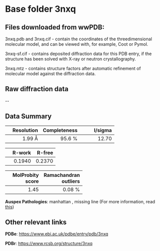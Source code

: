 # Base folder 3nxq

## Files downloaded from wwPDB:

3nxq.pdb and 3nxq.cif - contain the coordinates of the threedimensional molecular model, and can be viewed with, for example, Coot or Pymol.

3nxq-sf.cif - contains deposited diffraction data for this PDB entry, if the structure has been solved with X-ray or neutron crystallography.

3nxq.mtz - contains structure factors after automatic refinement of molecular model against the diffraction data.

## Raw diffraction data

--<br> 

## Data Summary
|   | Resolution | Completeness| I/sigma |
|---|-------------:|----------------:|--------------:|
|   |1.99 Å|95.6  %|<img width=50/>12.70|

|   | **R-work**| **R-free**   
|---|-------------:|----------------:|           
||  0.1940|  0.2370|

|   |**MolProbity<br>score**| **Ramachandran<br>outliers** 
|---|-------------:|----------------:|
||  1.45|  0.08 %|

**Auspex Pathologies**: manhattan , missing line (For more information, read [this](https://github.com/thorn-lab/coronavirus_structural_task_force/blob/master/pdb/human_interaction_partners/ACE2/3nxq/validation/auspex/3nxq_auspex_comments.txt))

 



## Other relevant links 
**PDBe**:  https://www.ebi.ac.uk/pdbe/entry/pdb/3nxq
 
**PDBr**: https://www.rcsb.org/structure/3nxq 

